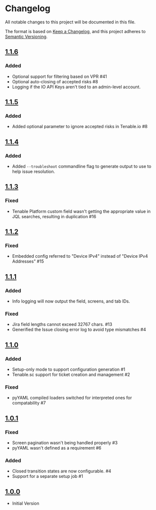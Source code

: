 # Changelog
All notable changes to this project will be documented in this file.

The format is based on [Keep a Changelog](https://keepachangelog.com/en/1.0.0/),
and this project adheres to [Semantic Versioning](https://semver.org/spec/v2.0.0.html).

## [1.1.6]
### Added
- Optional support for filtering based on VPR #41
- Optional auto-closing of accepted risks #8
- Logging if the IO API Keys aren't tied to an admin-level account.

## [1.1.5]
### Added
- Added optional parameter to ignore accepted risks in Tenable.io #8

## [1.1.4]
### Added
- Added `--troubleshoot` commandline flag to generate output to use to help issue resolution.

## [1.1.3]
### Fixed
- Tenable Platform custom field wasn't getting the appropriate value in JQL searches, resulting in duplication #16

## [1.1.2]
### Fixed
- Embedded config referred to "Device IPv4" instead of "Device IPv4 Addresses" #15

## [1.1.1]
### Added
- Info logging will now output the field, screens, and tab IDs.

### Fixed
- Jira field lengths cannot exceed 32767 chars. #13
- Generified the Issue closing error log to avoid type mismatches #4

## [1.1.0]
### Added
- Setup-only mode to support configuration generation #1
- Tenable.sc support for ticket creation and management #2

### Fixed
- pyYAML compiled loaders switched for interpreted ones for compatability #7

## [1.0.1]
### Fixed
- Screen pagination wasn't being handled properly #3
- pyYAML wasn't defined as a requirement #6

### Added
- Closed transition states are now configurable. #4
- Support for a separate setup job #1

## [1.0.0]
- Initial Version


[1.1.6]: https://github.com/tenable/integration-jira-cloud/compare/1.1.5...1.1.6
[1.1.5]: https://github.com/tenable/integration-jira-cloud/compare/1.1.4...1.1.5
[1.1.4]: https://github.com/tenable/integration-jira-cloud/compare/1.1.3...1.1.4
[1.1.3]: https://github.com/tenable/integration-jira-cloud/compare/1.1.2...1.1.3
[1.1.2]: https://github.com/tenable/integration-jira-cloud/compare/1.1.1...1.1.2
[1.1.1]: https://github.com/tenable/integration-jira-cloud/compare/1.1.0...1.1.1
[1.1.0]: https://github.com/tenable/integration-jira-cloud/compare/1.0.1...1.1.0
[1.0.1]: https://github.com/tenable/integration-jira-cloud/compare/1.0.0...1.0.1
[1.0.0]: https://github.com/tenable/integration-jira-cloud/compare/56cd7f0...1.0.0